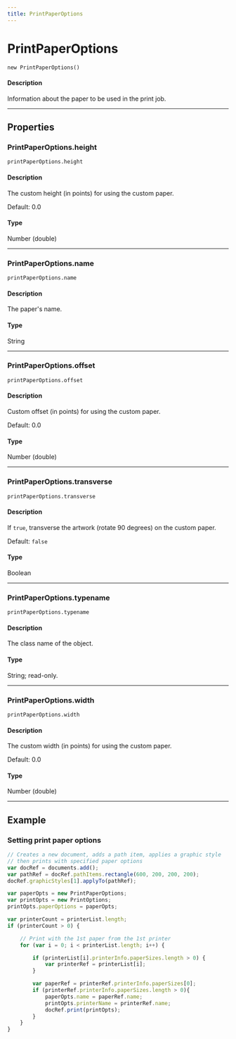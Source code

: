 ```yaml
---
title: PrintPaperOptions
---
```

# PrintPaperOptions

`new PrintPaperOptions()`

#### Description

Information about the paper to be used in the print job.

---

## Properties

### PrintPaperOptions.height

`printPaperOptions.height`

#### Description

The custom height (in points) for using the custom paper.

Default: 0.0

#### Type

Number (double)

---

### PrintPaperOptions.name

`printPaperOptions.name`

#### Description

The paper's name.

#### Type

String

---

### PrintPaperOptions.offset

`printPaperOptions.offset`

#### Description

Custom offset (in points) for using the custom paper.

Default: 0.0

#### Type

Number (double)

---

### PrintPaperOptions.transverse

`printPaperOptions.transverse`

#### Description

If `true`, transverse the artwork (rotate 90 degrees) on the custom paper.

Default: `false`

#### Type

Boolean

---

### PrintPaperOptions.typename

`printPaperOptions.typename`

#### Description

The class name of the object.

#### Type

String; read-only.

---

### PrintPaperOptions.width

`printPaperOptions.width`

#### Description

The custom width (in points) for using the custom paper.

Default: 0.0

#### Type

Number (double)

---

## Example

### Setting print paper options

```javascript
// Creates a new document, adds a path item, applies a graphic style
// then prints with specified paper options
var docRef = documents.add();
var pathRef = docRef.pathItems.rectangle(600, 200, 200, 200);
docRef.graphicStyles[1].applyTo(pathRef);

var paperOpts = new PrintPaperOptions;
var printOpts = new PrintOptions;
printOpts.paperOptions = paperOpts;

var printerCount = printerList.length;
if (printerCount > 0) {

    // Print with the 1st paper from the 1st printer
    for (var i = 0; i < printerList.length; i++) {

        if (printerList[i].printerInfo.paperSizes.length > 0) {
            var printerRef = printerList[i];
        }

        var paperRef = printerRef.printerInfo.paperSizes[0];
        if (printerRef.printerInfo.paperSizes.length > 0){
            paperOpts.name = paperRef.name;
            printOpts.printerName = printerRef.name;
            docRef.print(printOpts);
        }
    }
}
```
